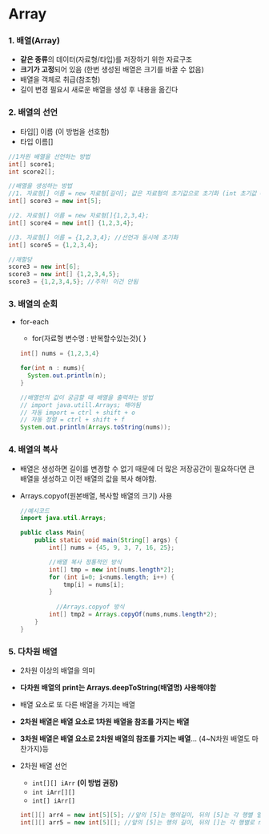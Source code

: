 # Array

### 1. 배열(Array)

- **같은 종류**의 데이터(자료형/타입)를 저장하기 위한 자료구조
- **크기가 고정**되어 있음 (한번 생성된 배열은 크기를 바꿀 수 없음)
- 배열을 객체로 취급(참조형)
- 길이 변경 필요시 새로운 배열을 생성 후 내용을 옮긴다



### 2. 배열의 선언

- 타입[] 이름 (이 방법을 선호함)
- 타입 이름[]

```java
//1차원 배열을 선언하는 방법
int[] score1;
int score2[];

//배열을 생성하는 방법
//1. 자료형[] 이름 = new 자료형[길이]; 값은 자료형의 초기값으로 초기화 (int 초기값 = 0, str 초기값 = null)
int[] score3 = new int[5];

//2. 자료형[] 이름 = new 자료형[]{1,2,3,4};
int[] score4 = new int[] {1,2,3,4};

//3. 자료형[] 이름 = {1,2,3,4}; //선언과 동시에 초기화
int[] score5 = {1,2,3,4};

//재할당
score3 = new int[6];
score3 = new int[] {1,2,3,4,5};
score3 = {1,2,3,4,5}; //주의! 이건 안됨
```



### 3. 배열의 순회

- for-each

  - for(자료형 변수명 : 반복할수있는것){ }

  ```java
  int[] nums = {1,2,3,4}
  
  for(int n : nums){
  	System.out.println(n);
  }
  
  //배열안의 값이 궁금할 때 배열을 출력하는 방법
  // import java.utill.Arrays; 해야됨
  // 자동 import = ctrl + shift + o
  // 자동 정렬 = ctrl + shift + f
  System.out.println(Arrays.toString(nums));
  
  ```

### 4. 배열의 복사

- 배열은 생성하면 길이를 변경할 수 없기 때문에 더 많은 저장공간이 필요하다면 큰 배열을 생성하고 이전 배열의 값을 복사 해야함.

- Arrays.copyof(원본배열, 복사할 배열의 크기) 사용

  ```java
  //예시코드 
  import java.util.Arrays;
  
  public class Main{
      public static void main(String[] args) {
          int[] nums = {45, 9, 3, 7, 16, 25};
  
          //배열 복사 정통적인 방식
          int[] tmp = new int[nums.length*2];
          for (int i=0; i<nums.length; i++) {
              tmp[i] = nums[i];
          }
          
         	//Arrays.copyof 방식
          int[] tmp2 = Arrays.copyOf(nums,nums.length*2);
      }
  }
  ```

### 5. 다차원 배열

- 2차원 이상의 배열을 의미
- **다차원 배열의 print는 Arrays.deepToString(배열명) 사용해야함**
- 배열 요소로 또 다른 배열을 가지는 배열
- **2차원 배열은 배열 요소로 1차원 배열을 참조를 가지는 배열**
- **3차원 배열은 배열 요소로 2차원 배열의 참조를 가지는 배열**... (4~N차원 배열도 마찬가지)등

- 2차원 배열 선언

  - `int[][] iArr` **(이 방법 권장)**
  - `int iArr[][]`
  - `int[] iArr[]`

  ```java
  int[][] arr4 = new int[5][5]; //앞의 [5]는 행의길이, 뒤의 [5]는 각 행별 열의 길이 
  int[][] arr5 = new int[5][]; //앞의 [5]는 행의 길이, 뒤의 []는 각 행별로 null이 들어감
  ```